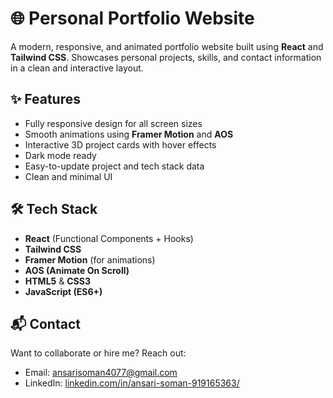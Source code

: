 # 🌐 Personal Portfolio Website

A modern, responsive, and animated portfolio website built using **React** and **Tailwind CSS**. Showcases personal projects, skills, and contact information in a clean and interactive layout.

## ✨ Features

- Fully responsive design for all screen sizes
- Smooth animations using **Framer Motion** and **AOS**
- Interactive 3D project cards with hover effects
- Dark mode ready
- Easy-to-update project and tech stack data
- Clean and minimal UI

## 🛠️ Tech Stack

- **React** (Functional Components + Hooks)
- **Tailwind CSS**
- **Framer Motion** (for animations)
- **AOS (Animate On Scroll)**
- **HTML5** & **CSS3**
- **JavaScript (ES6+)**


## 📬 Contact

Want to collaborate or hire me? Reach out:

- Email: [ansarisoman4077@gmail.com](mailto:ansarisoman4077@gmail.com)
- LinkedIn: [linkedin.com/in/ansari-soman-919165363/](https://linkedin.com/in/ansari-soman)

